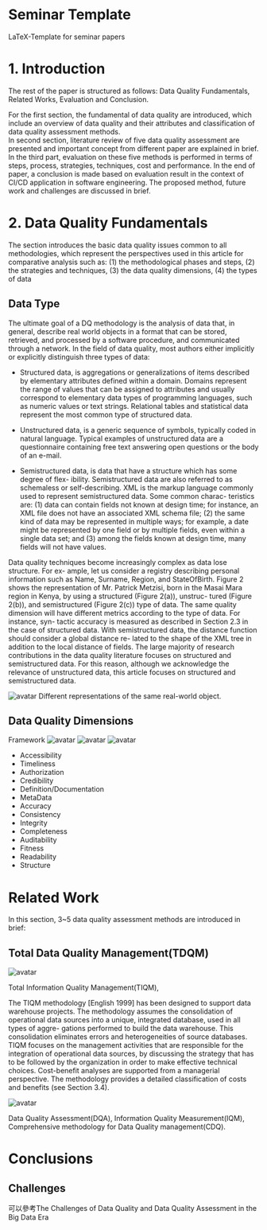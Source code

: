 # Seminar Template
LaTeX-Template for seminar papers

# 1. Introduction

The rest of the paper is structured as follows: Data Quality Fundamentals, Related Works, Evaluation and Conclusion.

For the first section, the fundamental of data quality are introduced, which include
an overview of data quality and their attributes and classification of data quality assessment methods.   
In second section, literature review of five data quality assessment are presented and important concept from different paper are explained in brief. 
In the third part, evaluation on these five methods is performed in terms of steps, process, strategies, techniques, cost and performance.
In the end of paper, a conclusion is made based on evaluation result in the context of CI/CD application in software engineering. 
The proposed method, future work and challenges are discussed in brief.

# 2. Data Quality Fundamentals

The section introduces the basic data quality issues common to all methodologies, which represent the perspectives used in this article for comparative analysis such as:
(1) the methodological phases and steps, 
(2) the strategies and techniques, 
(3) the data quality dimensions, 
(4) the types of data


## Data Type

The ultimate goal of a DQ methodology is the analysis of data that, in general, describe real world objects in a format that can be stored, retrieved, and processed by a software procedure, and communicated through a network. 
In the field of data quality, most authors either implicitly or explicitly distinguish three types of data:

- Structured data, is aggregations or generalizations of items described by elementary attributes defined within a domain. 
Domains represent the range of values that can be assigned to attributes and usually correspond to elementary data types of programming languages, such as numeric values or text strings. 
Relational tables and statistical data represent the most common type of structured data.

- Unstructured data, is a generic sequence of symbols, typically coded in natural language. 
Typical examples of unstructured data are a questionnaire containing free text answering open questions or the body of an e-mail.

- Semistructured data, is data that have a structure which has some degree of flex- ibility. Semistructured data are also referred to as schemaless or self-describing. 
 XML is the markup language commonly used to represent semistructured data. 
 Some common charac- teristics are: 
 (1) data can contain fields not known at design time; for instance, an XML file does not have an associated XML schema file; 
 (2) the same kind of data may be represented in multiple ways; for example, a date might be represented by one field or by multiple fields, even within a single data set; and 
 (3) among the fields known at design time, many fields will not have values.
 
 
 Data quality techniques become increasingly complex as data lose structure. For ex- ample, let us consider a registry describing personal information such as Name, Surname, Region, and StateOfBirth. Figure 2 shows the representation of Mr. Patrick Metzisi, born in the Masai Mara region in Kenya, by using a structured (Figure 2(a)), unstruc- tured (Figure 2(b)), and semistructured (Figure 2(c)) type of data. The same quality dimension will have different metrics according to the type of data. For instance, syn- tactic accuracy is measured as described in Section 2.3 in the case of structured data. With semistructured data, the distance function should consider a global distance re- lated to the shape of the XML tree in addition to the local distance of fields.
 The large majority of research contributions in the data quality literature focuses on structured and semistructured data. For this reason, although we acknowledge the relevance of unstructured data, this article focuses on structured and semistructured data.
 
 ![avatar](figures/DataType.png) 
 Different representations of the same real-world object.

## Data Quality Dimensions
Framework
 ![avatar](figures/TwoLayerStandard.png) 
 ![avatar](figures/HierarchicalFrameWork.png) 
 ![avatar](figures/TwoLayerStandard.png)

- Accessibility
- Timeliness
- Authorization
- Credibility
- Definition/Documentation
- MetaData
- Accuracy
- Consistency
- Integrity
- Completeness
- Auditability
- Fitness
- Readability
- Structure
# Related Work

In this section, 3~5 data quality assessment methods are introduced in brief:
## Total Data Quality Management(TDQM)
 ![avatar](figures/PhasesTDQM.png)

Total Information Quality Management(TIQM), 

The TIQM methodology [English 1999] has been designed to support data warehouse projects. 
The methodology assumes the consolidation of operational data sources into a unique, integrated database, used in all types of aggre- gations performed to build the data warehouse. 
This consolidation eliminates errors and heterogeneities of source databases. 
TIQM focuses on the management activities that are responsible for the integration of operational data sources, by discussing the strategy that has to be followed by the organization in order to make effective technical choices. 
Cost-benefit analyses are supported from a managerial perspective. The methodology provides a detailed classification of costs and benefits (see Section 3.4).

 ![avatar](figures/PhasesTIQM.png)

Data Quality Assessment(DQA), 
Information Quality Measurement(IQM), 
Comprehensive methodology for Data Quality management(CDQ).


# Conclusions


## Challenges
可以參考The Challenges of Data Quality and Data Quality Assessment in the Big Data Era